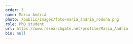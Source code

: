 ```yaml
---
order: 3
name: Maria Andriá
photo: /public/images/foto-maria_andria_rodona.png
role: PhD student
url: https://www.researchgate.net/profile/Maria_Andria
bio: null
---
```

